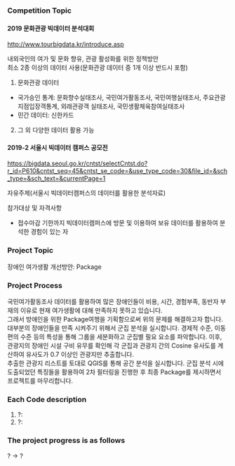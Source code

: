 ### Competition Topic
#### 2019 문화관광 빅데이터 분석대회  
http://www.tourbigdata.kr/introduce.asp

내외국인의 여가 및 문화 향유, 관광 활성화를 위한 정책방안  
최소 2종 이상의 데이터 사용(문화관광 데이터 중 1개 이상 반드시 포함)
1) 문화관광 데이터
- 국가승인 통계: 문화향수실태조사, 국민여가활동조사, 국민여행실태조사, 주요관광지점입장객통계, 외래관광객 실태조사, 국민생활체육참여실태조사
- 민간 데이터: 신한카드
2) 그 외 다양한 데이터 활용 가능

#### 2019-2 서울시 빅데이터 캠퍼스 공모전  
https://bigdata.seoul.go.kr/cntst/selectCntst.do?r_id=P610&cntst_seq=45&cntst_se_code=&use_type_code=30&file_id=&sch_type=&sch_text=&currentPage=1

자유주제(서울시 빅데이터캠퍼스의 데이터를 활용한 분석자료)

참가대상 및 자격사항
- 접수마감 기한까지 빅데이터캠퍼스에 방문 및 이용하여 보유 데이터를 활용하여 분석한 경험이 있는 자

### Project Topic
장애인 여가생활 개선방안: Package

### Project Process
국민여가활동조사 데이터를 활용하여 많은 장애인들이 비용, 시간, 경험부족, 동반자 부재의 이유로 현재 여가생활에 대해 만족하지 못하고 있습니다.  
그래서 방애인을 위한 Package여행을 기획함으로써 위의 문제를 해결하고자 합니다.  
대부분의 장애인들을 만족 시켜주기 위해서 군집 분석을 실시합니다. 경제적 수준, 이동 편의 수준 등의 특성을 통해 그룹을 세분화하고 군집별 필요 요소를 파악합니다. 이후, 관광지의 장애인 시설 구비 유무를 확인해 각 군집과 관광지 간의 Cosine 유사도를 계산하여 유사도가 0.7 이상인 관광지만 추출합니다.  
추출한 관광지 리스트를 토대로 QGIS를 통해 공간 분석을 실시합니다. 군집 분석 시에 도출되었던 특징들을 활용하여 2차 필터링을 진행한 후 최종 Package를 제시하면서 프로젝트를 마무리합니다.

### Each Code description
1. ?:
2. ?:

### The project progress is as follows
? -> ?

